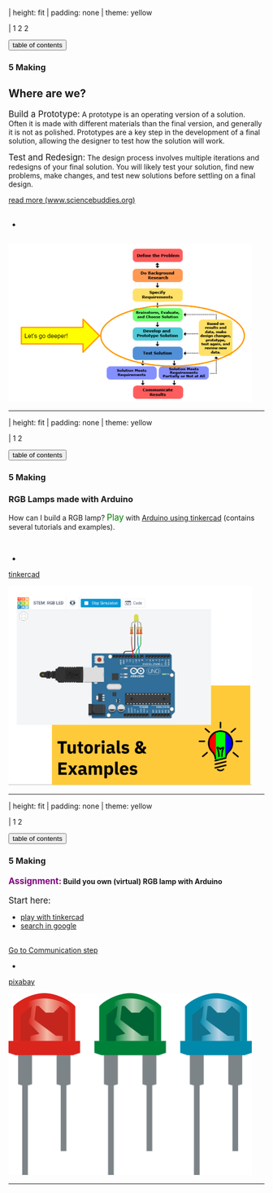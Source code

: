 | height: fit
| padding: none
| theme: yellow

| 1 2 2

<section style="padding: var(--base5)">

<f-sidebar src="./menu.md"><button slot="button">table of contents</button></f-sidebar>

### **5** Making

# Where are we?
<big>Build a Prototype:</big> A prototype is an operating version of a solution. Often it is made with different materials than the final version, and generally it is not as polished. Prototypes are a key step in the development of a final solution, allowing the designer to test how the solution will work.

<big>Test and Redesign:</big> The design process involves multiple iterations and redesigns of your final solution. You will likely test your solution, find new problems, make changes, and test new solutions before settling on a final design.

<a class="ternary" href="https://www.sciencebuddies.org/science-fair-projects/engineering-design-process/engineering-design-process-steps">
read more (www.sciencebuddies.org)</a>
<br/>
<br />
<f-next-button title="Next" />

-
<br/>

<img src="./imgs/cap5_1.PNG" style="width:95%; max-height:90%;"/>

---

| height: fit
| padding: none
| theme: yellow

| 1 2

<section style="padding: var(--base5)">

<f-sidebar src="./menu.md"><button slot="button">table of contents</button></f-sidebar>

### **5** Making

# RGB Lamps made with Arduino

How can I build a RGB lamp?
<big style="color:green">Play</big> with <a class="primary" href="https://designstem.github.io/scenarios/rgblamp_vision/arduino/index.html">Arduino using tinkercad</a> (contains several tutorials and examples).



<br />
<f-prev-button /> 
<f-next-button title="Next" />

-
<p>
<a href="https://www.tinkercad.com/">tinkercad</a>
</p>

<img src="./imgs/cap5_2.PNG" style="width:95%; max-height:90%;"/>

---

| height: fit
| padding: none
| theme: yellow

| 1 2

<section style="padding: var(--base5)">

<f-sidebar src="./menu.md"><button slot="button">table of contents</button></f-sidebar>

### **5** Making

# <big style="color:purple">Assignment:</big> Build you own (virtual) RGB lamp with Arduino</big>

<big>Start here:</big>
<ul>
<li><a href="https://www.tinkercad.com/">play with tinkercad</a></li>
<li><a href="https://www.google.com/search?q=arduino+rgb+lamp">search in google</a></li>
</ul>

<br />
<f-prev-button /> 
<a class="primary" @click="send('first')" href="./step-6.0.html">Go to Communication step</a>

-
<p>
<a href="https://pixabay.com/vectors/rgb-led-8mm-bulbs-2270087/">pixabay</a>
</p>

<img src="./imgs/cap5_3.png" style="width:95%; max-height:90%;"/>

---


